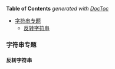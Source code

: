 <!-- START doctoc generated TOC please keep comment here to allow auto update -->
<!-- DON'T EDIT THIS SECTION, INSTEAD RE-RUN doctoc TO UPDATE -->
**Table of Contents**  *generated with [DocToc](https://github.com/thlorenz/doctoc)*

- [字符串专题](#%E5%AD%97%E7%AC%A6%E4%B8%B2%E4%B8%93%E9%A2%98)
  - [反转字符串](#%E5%8F%8D%E8%BD%AC%E5%AD%97%E7%AC%A6%E4%B8%B2)

<!-- END doctoc generated TOC please keep comment here to allow auto update -->

### 字符串专题

#### 反转字符串